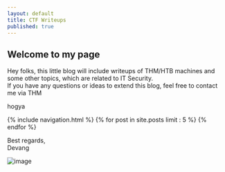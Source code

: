 ```yaml
---
layout: default
title: CTF Writeups
published: true
---
```


## Welcome to my page

Hey folks, this little blog will include writeups of THM/HTB machines and some other topics, which are related to IT Security.\
If you have any questions or ideas to extend this blog, feel free to contact me via THM 

hogya

{% include navigation.html  %}
 {% for post in site.posts limit : 5 %}
    {% endfor %}

Best regards,\
Devang

![image](https://tryhackme-badges.s3.amazonaws.com/devangsolanki.png)
